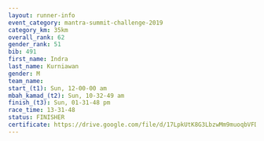 ```yaml
---
layout: runner-info 
event_category: mantra-summit-challenge-2019 
category_km: 35km 
overall_rank: 62
gender_rank: 51
bib: 491
first_name: Indra
last_name: Kurniawan
gender: M
team_name: 
start_(t1): Sun, 12-00-00 am
mbah_kamad_(t2): Sun, 10-32-49 am
finish_(t3): Sun, 01-31-48 pm
race_time: 13-31-48
status: FINISHER
certificate: https://drive.google.com/file/d/17LpkUtK8G3LbzwMm9muoqbVFDPNSAbsG/view?usp=sharing
---
```

